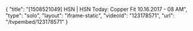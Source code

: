 {
    "title": "[1508521049] HSN | HSN Today: Copper Fit 10.16.2017 - 08 AM",
    "type": "solo",
    "layout": "iframe-static",
    "videoId": "123178571",
    "url": "\/tvpembed\/123178571"
}